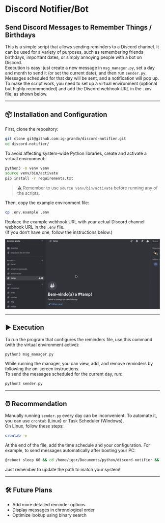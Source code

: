 # Discord Notifier/Bot  
## Send Discord Messages to Remember Things / Birthdays

This is a simple script that allows sending reminders to a Discord channel. It can be used for a variety of purposes, such as remembering friends birthdays, important dates, or simply annoying people with a bot on Discord.  
Execution is easy: just create a new message in `msg_manager.py`, set a day and month to send it (or set the current date), and then run `sender.py`. Messages scheduled for that day will be sent, and a notification will pop up.  
To make the script work, you need to set up a virtual environment (optional but highly recommended) and add the Discord webhook URL in the `.env` file, as shown below.

---

## 📦 Installation and Configuration

First, clone the repository:

```bash
git clone git@github.com:ig-grando/discord-notifier.git
cd discord-notifier/
```

To avoid affecting system-wide Python libraries, create and activate a virtual environment:

```bash
python3 -m venv venv
source venv/bin/activate
pip install -r requirements.txt
```

> ⚠️ Remember to use `source venv/bin/activate` before running any of the scripts.

Then, copy the example environment file:

```bash
cp .env.example .env
```

Replace the example webhook URL with your actual Discord channel webhook URL in the `.env` file.  
(If you don’t have one, follow the instructions below.)

![Discord demonstration](assets/discord.gif)

---

## ▶️ Execution

To run the program that configures the reminders file, use this command (with the virtual environment active):

```bash
python3 msg_manager.py
```

While running the manager, you can view, add, and remove reminders by following the on-screen instructions.  
To send the messages scheduled for the current day, run:

```bash
python3 sender.py
```

---

## ⏰ Recommendation

Manually running `sender.py` every day can be inconvenient. To automate it, you can use `crontab` (Linux) or Task Scheduler (Windows).  
On Linux, follow these steps:

```bash
crontab -e
```

At the end of the file, add the time schedule and your configuration. For example, to send messages automatically after booting your PC:

```bash
@reboot sleep 60 && cd /home/igor/Documents/python/discord-notifier && /home/igor/Documents/python/discord-notifier/venv/bin/python sender.py >> /home/igor/Documents/log_sender.log 2>&1
```

Just remember to update the path to match your system!

---

## 🛠️ Future Plans

- Add more detailed reminder options  
- Display messages in chronological order  
- Optimize lookup using binary search
